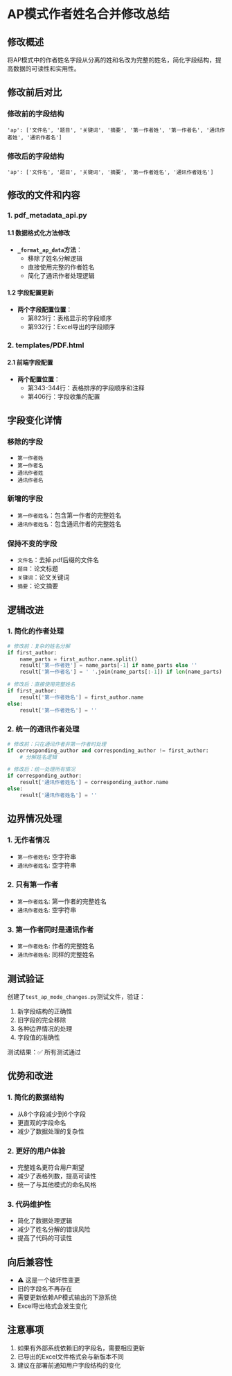 # AP模式作者姓名合并修改总结

## 修改概述
将AP模式中的作者姓名字段从分离的姓和名改为完整的姓名，简化字段结构，提高数据的可读性和实用性。

## 修改前后对比

### 修改前的字段结构
```
'ap': ['文件名', '题目', '关键词', '摘要', '第一作者姓', '第一作者名', '通讯作者姓', '通讯作者名']
```

### 修改后的字段结构
```
'ap': ['文件名', '题目', '关键词', '摘要', '第一作者姓名', '通讯作者姓名']
```

## 修改的文件和内容

### 1. pdf_metadata_api.py

#### 1.1 数据格式化方法修改
- **`_format_ap_data`方法**：
  - 移除了姓名分解逻辑
  - 直接使用完整的作者姓名
  - 简化了通讯作者处理逻辑

#### 1.2 字段配置更新
- **两个字段配置位置**：
  - 第823行：表格显示的字段顺序
  - 第932行：Excel导出的字段顺序

### 2. templates/PDF.html

#### 2.1 前端字段配置
- **两个配置位置**：
  - 第343-344行：表格排序的字段顺序和注释
  - 第406行：字段收集的配置

## 字段变化详情

### 移除的字段
- `第一作者姓`
- `第一作者名`
- `通讯作者姓`
- `通讯作者名`

### 新增的字段
- `第一作者姓名`：包含第一作者的完整姓名
- `通讯作者姓名`：包含通讯作者的完整姓名

### 保持不变的字段
- `文件名`：去掉.pdf后缀的文件名
- `题目`：论文标题
- `关键词`：论文关键词
- `摘要`：论文摘要

## 逻辑改进

### 1. 简化的作者处理
```python
# 修改前：复杂的姓名分解
if first_author:
    name_parts = first_author.name.split()
    result['第一作者姓'] = name_parts[-1] if name_parts else ''
    result['第一作者名'] = ' '.join(name_parts[:-1]) if len(name_parts) > 1 else ''

# 修改后：直接使用完整姓名
if first_author:
    result['第一作者姓名'] = first_author.name
else:
    result['第一作者姓名'] = ''
```

### 2. 统一的通讯作者处理
```python
# 修改前：只在通讯作者非第一作者时处理
if corresponding_author and corresponding_author != first_author:
    # 分解姓名逻辑

# 修改后：统一处理所有情况
if corresponding_author:
    result['通讯作者姓名'] = corresponding_author.name
else:
    result['通讯作者姓名'] = ''
```

## 边界情况处理

### 1. 无作者情况
- `第一作者姓名`: 空字符串
- `通讯作者姓名`: 空字符串

### 2. 只有第一作者
- `第一作者姓名`: 第一作者的完整姓名
- `通讯作者姓名`: 空字符串

### 3. 第一作者同时是通讯作者
- `第一作者姓名`: 作者的完整姓名
- `通讯作者姓名`: 同样的完整姓名

## 测试验证

创建了`test_ap_mode_changes.py`测试文件，验证：
1. 新字段结构的正确性
2. 旧字段的完全移除
3. 各种边界情况的处理
4. 字段值的准确性

测试结果：✅ 所有测试通过

## 优势和改进

### 1. 简化的数据结构
- 从8个字段减少到6个字段
- 更直观的字段命名
- 减少了数据处理的复杂性

### 2. 更好的用户体验
- 完整姓名更符合用户期望
- 减少了表格列数，提高可读性
- 统一了与其他模式的命名风格

### 3. 代码维护性
- 简化了数据处理逻辑
- 减少了姓名分解的错误风险
- 提高了代码的可读性

## 向后兼容性

- ⚠️ 这是一个破坏性变更
- 旧的字段名不再存在
- 需要更新依赖AP模式输出的下游系统
- Excel导出格式会发生变化

## 注意事项

1. 如果有外部系统依赖旧的字段名，需要相应更新
2. 已导出的Excel文件格式会与新版本不同
3. 建议在部署前通知用户字段结构的变化
